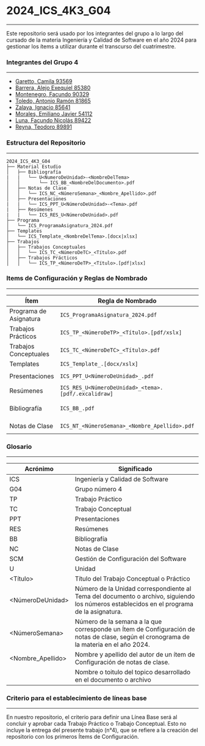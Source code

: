 # 2024_ICS_4K3_G04

---

Este repositorio será usado por los integrantes del grupo a lo largo del cursado de la materia Ingeniería y Calidad de Software en el año 2024 para gestionar los ítems a utilizar durante el transcurso del cuatrimestre.

### Integrantes del Grupo 4

---

- [Garetto, Camila 93569](https://github.com/camilagaretto)
- [Barrera, Alejo Exequiel 85380](https://github.com/alejobarrera22)
- [Montenegro, Facundo 90329](https://github.com/facu142)
- [Toledo, Antonio Ramón 81865](https://github.com/toledoantonio)
- [Zalaya, Ignacio 85641](https://github.com/ignaciozalaya)
- [Morales, Emiliano Javier 54112](https://github.com/EmiMorales)
- [Luna, Facundo Nicolás 89422](https://github.com/FacundoLuna16)
- [Reyna, Teodoro 89891](https://github.com/ReynaTeodoro)

### Estructura del Repositorio

---

```
2024_ICS_4K3_G04
├── Material Estudio
│   ├── Bibliografía
|   |   └── U<NumeroDeUnidad>-<NombreDelTema>
│   │       └── ICS_BB_<NombreDelDocumento>.pdf
│   ├── Notas de Clase
│   │   └── ICS_NC_<NúmeroSemana>_<Nombre_Apellido>.pdf
│   ├── Presentaciones
|   |   └── ICS_PPT_U<NúmeroDeUnidad>-<Tema>.pdf
|   ├── Resúmenes
|   |   └── ICS_RES_U<NúmeroDeUnidad>.pdf
├── Programa
│   └── ICS_ProgramaAsignatura_2024.pdf
├── Templates
│   └── ICS_Template_<NombreDelTema>.[docx|xlsx]
├── Trabajos
│   ├── Trabajos Conceptuales
│   │   └── ICS_TC_<NúmeroDeTC>_<Título>.pdf
│   ├── Trabajos Prácticos
│   │   └── ICS_TP_<NúmeroDeTP>_<Título>.[pdf|xlsx]
```

### Items de Configuración y Reglas de Nombrado

---

| Ítem                   | Regla de Nombrado                                    | Ubicación                                                                 |
| ---------------------- | ---------------------------------------------------- | ------------------------------------------------------------------------- |
| Programa de Asignatura | `ICS_ProgramaAsignatura_2024.pdf`                    | `2024_ICS_4K3_G04\Programa\`                                              |
| Trabajos Prácticos     | `ICS_TP_<NúmeroDeTP>_<Título>.[pdf/xslx]`            | `2024_ICS_4K3_G04\Trabajos\Trabajos Prácticos\`                           |
| Trabajos Conceptuales  | `ICS_TC_<NúmeroDeTC>_<Título>.pdf`                   | `2024_ICS_4K3_G04\Trabajos\Trabajos Conceptuales\`                        |
| Templates              | `ICS_Template_.[docx/xslx]`                          | `2024_ICS_4K3_G04\Templates\`                                             |
| Presentaciones         | `ICS_PPT_U<NúmeroDeUnidad>_.pdf`                     | `2024_ICS_4K3_G04\Material Estudio\Presentaciones\`                       |
| Resúmenes              | `ICS_RES_U<NúmeroDeUnidad>_<tema>.[pdf/.excalidraw]` | `2024_ICS_4K3_G04\Material Estudio\Resúmenes\`                            |
| Bibliografía           | `ICS_BB_.pdf`                                        | `2024_ICS_4K3_G04\Material Estudio\Bibliografía\U<NúmeroDeUnidad>-<Tema>` |
| Notas de Clase         | `ICS_NT_<NúmeroSemana>_<Nombre_Apellido>.pdf`        | `2024_ICS_4K3_G04\Material Estudio\Notas de Clase\`                       |

### Glosario

---

| Acrónimo          | Significado                                                                                                                              |
| ----------------- | ---------------------------------------------------------------------------------------------------------------------------------------- |
| ICS               | Ingeniería y Calidad de Software                                                                                                         |
| G04               | Grupo número 4                                                                                                                           |
| TP                | Trabajo Práctico                                                                                                                         |
| TC                | Trabajo Conceptual                                                                                                                       |
| PPT               | Presentaciones                                                                                                                           |
| RES               | Resúmenes                                                                                                                                |
| BB                | Bibliografía                                                                                                                             |
| NC                | Notas de Clase                                                                                                                           |
| SCM               | Gestión de Configuración del Software                                                                                                    |
| U                 | Unidad                                                                                                                                   |
| <Título>          | Título del Trabajo Conceptual o Práctico                                                                                                 |
| <NúmeroDeUnidad>  | Número de la Unidad correspondiente al Tema del documento o archivo, siguiendo los números establecidos en el programa de la asignatura. |
| <NúmeroSemana>    | Número de la semana a la que corresponde un Ítem de Configuración de notas de clase, según el cronograma de la materia en el año 2024.   |
| <Nombre_Apellido> | Nombre y apellido del autor de un ítem de Configuración de notas de clase.                                                               |
| <Tema>            | Nombre o toitulo del topico desarrollado en el documento o archivo                                                                       |

### Criterio para el establecimiento de líneas base

---

En nuestro repositorio, el criterio para definir una Línea Base será al concluir y aprobar cada Trabajo Práctico o Trabajo Conceptual. Esto no incluye la entrega del presente trabajo (n°4), que se refiere a la creación del repositorio con los primeros Ítems de Configuración.
